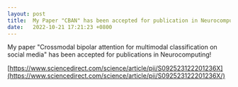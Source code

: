 ```yaml
---
layout: post
title:  My Paper "CBAN" has been accepted for publication in Neurocomputing!
date:   2022-10-21 17:21:23 +0800
---
```


My paper "Crossmodal bipolar attention for multimodal classification on social media" has been accepted for publications in Neurocomputing!

[https://www.sciencedirect.com/science/article/pii/S092523122201236X](https://www.sciencedirect.com/science/article/pii/S092523122201236X/)

